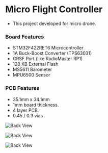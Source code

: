 # Micro Flight Controller

- This project developed for micro drone.

### Board Features

- STM32F422RET6 Microcontroller
- 1A Buck-Boost Converter (TPS63031)
- CRSF Port (like RadioMaster RP1)
- 128 KB External Flash
- MS5611 Barometer
- MPU6500 Sensor

### PCB Features

- 35.1mm x 34.1mm
- 1mm board thickness.
- 4 layer PCB.
- 0.45 / 0.3 vias

![Back View](https://github.com/turgayhopal/Micro-Flight-Controller/tree/main/Hardware\MicroFlightController-v2\Images/right.png)

![Back View](https://github.com/turgayhopal/Micro-Flight-Controller/tree/main/Hardware\MicroFlightController-v2\Images/front.png)

![Back View](https://github.com/turgayhopal/Micro-Flight-Controller/tree/main/Hardware\MicroFlightController-v2\Images/back.png)


